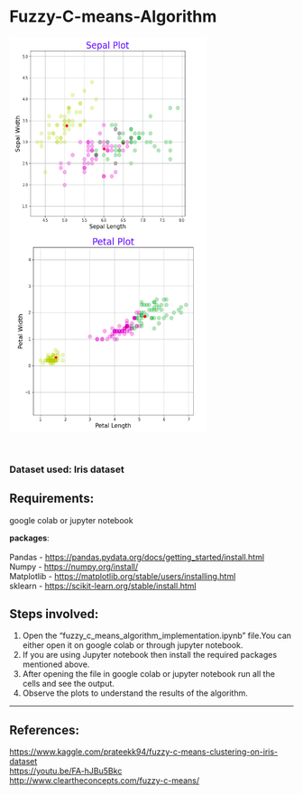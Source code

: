 # Fuzzy-C-means-Algorithm
<div>
	<img align=center src="Images/sepal-plot.png" width="350px" height = 350px/>
	<img align=center src="Images/petal-plot.png" width="350px" height = 350px/>
</div>
<br>
<br>

### Dataset used: Iris dataset

## Requirements:

google colab or jupyter notebook

**packages**:
<br><br>
Pandas - https://pandas.pydata.org/docs/getting_started/install.html <br>
Numpy - https://numpy.org/install/ <br>
Matplotlib - https://matplotlib.org/stable/users/installing.html <br>
sklearn - https://scikit-learn.org/stable/install.html <br>
	

## Steps involved:

1. Open the “fuzzy_c_means_algorithm_implementation.ipynb” file.You can either open it on google colab or through jupyter notebook. 
2. If you are using Jupyter notebook then install the required packages mentioned above.
3. After opening the file in google colab or jupyter notebook run all the cells and see the output.
4. Observe the plots to understand the results of the algorithm.

---

## References:

https://www.kaggle.com/prateekk94/fuzzy-c-means-clustering-on-iris-dataset <br>
https://youtu.be/FA-hJBu5Bkc <br>
http://www.cleartheconcepts.com/fuzzy-c-means/ <br>
